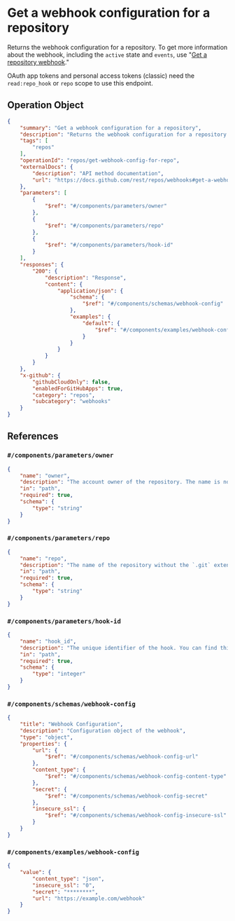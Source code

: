 # Get a webhook configuration for a repository

Returns the webhook configuration for a repository. To get more information about the webhook, including the `active` state and `events`, use "[Get a repository webhook](/rest/webhooks/repos#get-a-repository-webhook)."

OAuth app tokens and personal access tokens (classic) need the `read:repo_hook` or `repo` scope to use this endpoint.

## Operation Object

```json
{
    "summary": "Get a webhook configuration for a repository",
    "description": "Returns the webhook configuration for a repository. To get more information about the webhook, including the `active` state and `events`, use \"[Get a repository webhook](/rest/webhooks/repos#get-a-repository-webhook).\"\n\nOAuth app tokens and personal access tokens (classic) need the `read:repo_hook` or `repo` scope to use this endpoint.",
    "tags": [
        "repos"
    ],
    "operationId": "repos/get-webhook-config-for-repo",
    "externalDocs": {
        "description": "API method documentation",
        "url": "https://docs.github.com/rest/repos/webhooks#get-a-webhook-configuration-for-a-repository"
    },
    "parameters": [
        {
            "$ref": "#/components/parameters/owner"
        },
        {
            "$ref": "#/components/parameters/repo"
        },
        {
            "$ref": "#/components/parameters/hook-id"
        }
    ],
    "responses": {
        "200": {
            "description": "Response",
            "content": {
                "application/json": {
                    "schema": {
                        "$ref": "#/components/schemas/webhook-config"
                    },
                    "examples": {
                        "default": {
                            "$ref": "#/components/examples/webhook-config"
                        }
                    }
                }
            }
        }
    },
    "x-github": {
        "githubCloudOnly": false,
        "enabledForGitHubApps": true,
        "category": "repos",
        "subcategory": "webhooks"
    }
}
```

## References

### `#/components/parameters/owner`

```json
{
    "name": "owner",
    "description": "The account owner of the repository. The name is not case sensitive.",
    "in": "path",
    "required": true,
    "schema": {
        "type": "string"
    }
}
```

### `#/components/parameters/repo`

```json
{
    "name": "repo",
    "description": "The name of the repository without the `.git` extension. The name is not case sensitive.",
    "in": "path",
    "required": true,
    "schema": {
        "type": "string"
    }
}
```

### `#/components/parameters/hook-id`

```json
{
    "name": "hook_id",
    "description": "The unique identifier of the hook. You can find this value in the `X-GitHub-Hook-ID` header of a webhook delivery.",
    "in": "path",
    "required": true,
    "schema": {
        "type": "integer"
    }
}
```

### `#/components/schemas/webhook-config`

```json
{
    "title": "Webhook Configuration",
    "description": "Configuration object of the webhook",
    "type": "object",
    "properties": {
        "url": {
            "$ref": "#/components/schemas/webhook-config-url"
        },
        "content_type": {
            "$ref": "#/components/schemas/webhook-config-content-type"
        },
        "secret": {
            "$ref": "#/components/schemas/webhook-config-secret"
        },
        "insecure_ssl": {
            "$ref": "#/components/schemas/webhook-config-insecure-ssl"
        }
    }
}
```

### `#/components/examples/webhook-config`

```json
{
    "value": {
        "content_type": "json",
        "insecure_ssl": "0",
        "secret": "********",
        "url": "https://example.com/webhook"
    }
}
```